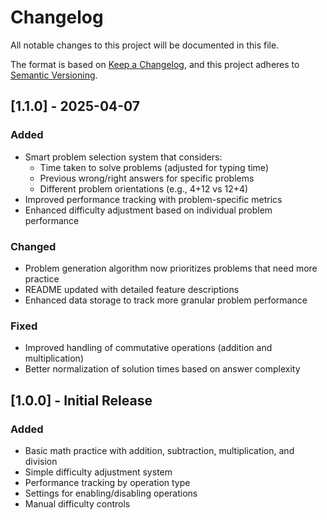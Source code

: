 # Changelog

All notable changes to this project will be documented in this file.

The format is based on [Keep a Changelog](https://keepachangelog.com/en/1.0.0/),
and this project adheres to [Semantic Versioning](https://semver.org/spec/v2.0.0.html).

## [1.1.0] - 2025-04-07

### Added
- Smart problem selection system that considers:
  - Time taken to solve problems (adjusted for typing time)
  - Previous wrong/right answers for specific problems
  - Different problem orientations (e.g., 4+12 vs 12+4)
- Improved performance tracking with problem-specific metrics
- Enhanced difficulty adjustment based on individual problem performance

### Changed
- Problem generation algorithm now prioritizes problems that need more practice
- README updated with detailed feature descriptions
- Enhanced data storage to track more granular problem performance

### Fixed
- Improved handling of commutative operations (addition and multiplication)
- Better normalization of solution times based on answer complexity

## [1.0.0] - Initial Release

### Added
- Basic math practice with addition, subtraction, multiplication, and division
- Simple difficulty adjustment system
- Performance tracking by operation type
- Settings for enabling/disabling operations
- Manual difficulty controls